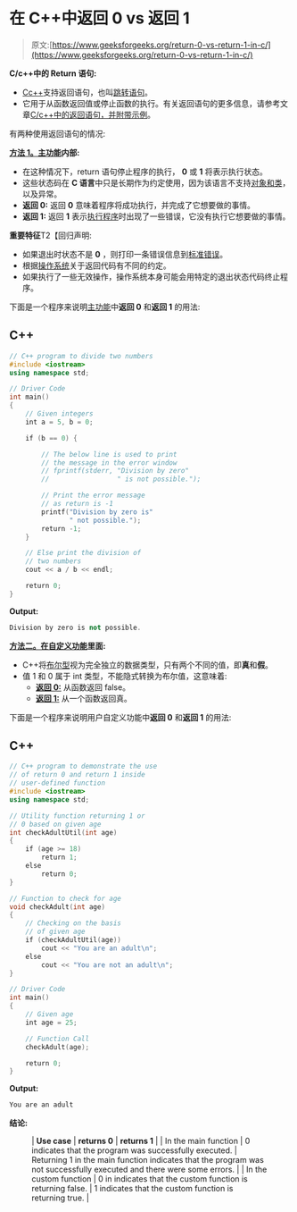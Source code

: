 # 在 C++中返回 0 vs 返回 1

> 原文:[https://www.geeksforgeeks.org/return-0-vs-return-1-in-c/](https://www.geeksforgeeks.org/return-0-vs-return-1-in-c/)

**C/c++中的 Return 语句:**

*   [C](https://www.geeksforgeeks.org/c-programming-language/)[c++](https://www.geeksforgeeks.org/c-plus-plus/)支持返回语句，也叫[跳转语句](https://www.geeksforgeeks.org/return-statement-in-c-cpp-with-examples/)。
*   它用于从函数返回值或停止函数的执行。有关返回语句的更多信息，请参考文章[C/c++中的返回语句，并附带示例](https://www.geeksforgeeks.org/return-statement-in-c-cpp-with-examples/)。

有两种使用返回语句的情况:

**<u>方法 1。主功能</u>内部:**

*   在这种情况下，return 语句停止程序的执行， **0** 或 **1** 将表示执行状态。
*   这些状态码在 **C 语言**中只是长期作为约定使用，因为该语言不支持[对象和类](https://www.geeksforgeeks.org/c-classes-and-objects/)，以及异常。
*   **返回 0:** 返回 **0** 意味着程序将成功执行，并完成了它想要做的事情。
*   **返回 1:** 返回 **1** 表示[执行程序](https://www.geeksforgeeks.org/how-does-a-c-program-executes/)时出现了一些错误，它没有执行它想要做的事情。

**重要特征**T2【回归声明:

*   如果退出时状态不是 **0** ，则打印一条错误信息到[标准错误](https://www.geeksforgeeks.org/error-handling-c-programs/)。
*   根据[操作系统](https://www.geeksforgeeks.org/operating-systems/)关于返回代码有不同的约定。
*   如果执行了一些无效操作，操作系统本身可能会用特定的退出状态代码终止程序。

下面是一个程序来说明[主功能](https://www.geeksforgeeks.org/executing-main-in-c-behind-the-scene/)中**返回 0** 和**返回 1** 的用法:

## C++

```cpp
// C++ program to divide two numbers
#include <iostream>
using namespace std;

// Driver Code
int main()
{
    // Given integers
    int a = 5, b = 0;

    if (b == 0) {

        // The below line is used to print
        // the message in the error window
        // fprintf(stderr, "Division by zero"
        //                 " is not possible.");

        // Print the error message
        // as return is -1
        printf("Division by zero is"
               " not possible.");
        return -1;
    }

    // Else print the division of
    // two numbers
    cout << a / b << endl;

    return 0;
}
```

**Output:**

```cpp
Division by zero is not possible.

```

**<u>方法二。在自定义功能</u>里面:**

*   C++将[布尔型](https://www.geeksforgeeks.org/bool-data-type-in-c/)视为完全独立的数据类型，只有两个不同的值，即**真**和**假**。
*   值 1 和 0 属于 int 类型，不能隐式转换为布尔值，这意味着:
    *   **<u>返回 0:</u>** 从函数返回 false。
    *   **<u>返回 1:</u>** 从一个函数返回真。

下面是一个程序来说明用户自定义功能中**返回 0** 和**返回 1** 的用法:

## C++

```cpp
// C++ program to demonstrate the use
// of return 0 and return 1 inside
// user-defined function
#include <iostream>
using namespace std;

// Utility function returning 1 or
// 0 based on given age
int checkAdultUtil(int age)
{
    if (age >= 18)
        return 1;
    else
        return 0;
}

// Function to check for age
void checkAdult(int age)
{
    // Checking on the basis
    // of given age
    if (checkAdultUtil(age))
        cout << "You are an adult\n";
    else
        cout << "You are not an adult\n";
}

// Driver Code
int main()
{
    // Given age
    int age = 25;

    // Function Call
    checkAdult(age);

    return 0;
}
```

**Output:**

```cpp
You are an adult

```

**结论:**

<figure class="table">

| **Use case** | **returns 0** | **returns 1** |
| In the main function | 0 indicates that the program was successfully executed. | Returning 1 in the main function indicates that the program was not successfully executed and there were some errors. |
| In the custom function | 0 in indicates that the custom function is returning false. | 1 indicates that the custom function is returning true. |

</figure>